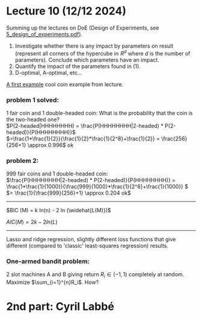 # Lecture 10 (12/12 2024)

Summing up the lectures on DoE (Design of Experiments, see [5_design_of_experiments.pdf](5_design_of_experiments.pdf)).

1. Investigate whether there is any impact by parameters on result (represent all corners of the hypercube in $\!R^{d}$ where $d$ is the number of parameters). Conclude which parameters have an impact.
2. Quantify the impact of the parameters found in (1).
3. D-optimal, A-optimal, etc... 

[A first example](https://github.com/alegrand/SMPE/blob/master/lectures/lecture_bayesian_statistics_introduction.pdf) cool coin example from lecture.

### problem 1 solved:
1 fair coin and 1 double-headed coin: What is the probability that the coin is the two-headed one?\
$P(2-headed|HHHHHHHH) = \frac{P(HHHHHHHH|2-headed) * P(2-headed)}{P(HHHHHHHH)}$\
$=\frac{1*\frac{1}{2}}{\frac{1}{2}*\frac{1}{2^8}+\frac{1}{2}} = \frac{256}{256+1} \approx 0.996$ ok

### problem 2:
999 fair coins and 1 double-headed coin:\
$\frac{P(HHHHHHHH|2-headed) * P(2-headed)}{P(HHHHHHHH)} = \frac{1*\frac{1}{1000}}{\frac{999}{1000}*\frac{1}{2^8}+\frac{1}{1000}} $
$= \frac{1}{\frac{999}{256}+1} \approx 0.204 ok$

___
$BIC (M) = k ln(n) - 2 ln (\widehat{L(M)})$ 

$AIC (M) = 2k - 2ln(L)$
___
Lasso and ridge regression, slightly different loss functions that give different (compared to 'classic' least-squares regression) results.

### One-armed bandit problem:

2 slot machines A and B giving return $R_i \in (-1, 1)$ completely at random. Maximize $\sum_{i=1}^{n}R_i$. How?


# 2nd part: Cyril Labbé
